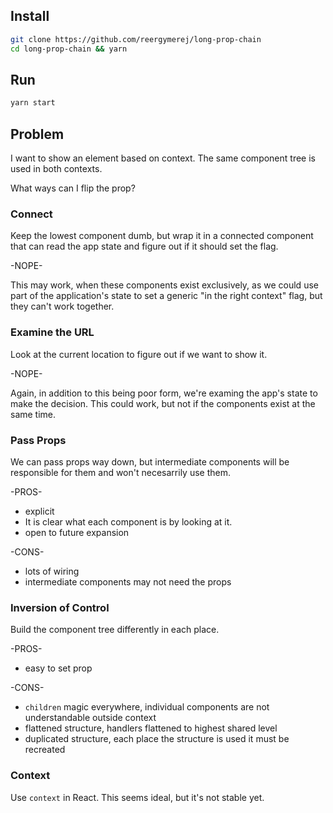 ## Install

```bash
git clone https://github.com/reergymerej/long-prop-chain
cd long-prop-chain && yarn
```

## Run

```bash
yarn start
```

## Problem

I want to show an element based on context.  The same component tree is used in
both contexts.

What ways can I flip the prop?



### Connect

Keep the lowest component dumb, but wrap it in a connected component that can
read the app state and figure out if it should set the flag.

-NOPE-


This may work, when these components exist exclusively, as we could use part of
the application's state to set a generic "in the right context" flag, but they
can't work together.



### Examine the URL

Look at the current location to figure out if we want to show it.

-NOPE-

Again, in addition to this being poor form, we're examing the app's state to
make the decision.  This could work, but not if the components exist at the same
time.



### Pass Props

We can pass props way down, but intermediate components will be responsible for
them and won't necesarrily use them.


-PROS-

* explicit
* It is clear what each component is by looking at it.
* open to future expansion


-CONS-

* lots of wiring
* intermediate components may not need the props



### Inversion of Control

Build the component tree differently in each place.


-PROS-

* easy to set prop

-CONS-

* `children` magic everywhere, individual components are not understandable
  outside context
* flattened structure, handlers flattened to highest shared level
* duplicated structure, each place the structure is used it must be recreated


### Context

Use `context` in React.  This seems ideal, but it's not stable yet.
